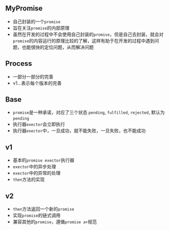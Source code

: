 ## MyPromise
- 自己封装的一个`promise`
- 旨在关注`promise`的内部原理
- 虽然在开发的过程中不会使用自己封装的`promise`，但是自己去封装，就会对`promise`的内容运行的原理比较的了解，这样有助于在开发的过程中遇到问题，也能很快的定位问题，从而解决问题

## Process
- 一部分一部分的完善
- v1...表示每个版本的完善

## Base
- `promise`是一种承诺，对应了三个状态 `pending`, `fulfilled`, `rejected`, 默认为`pending`
- 执行器`exector`会立即执行
- 执行器`exector`中，一旦成功，就不能失败，一旦失败，也不能成功

## v1
- 基本的`promise exector`执行器
- `exector`中的异步处理
- `exector`中的异常的处理
- `then`方法的实现

## v2
- `then`方法返回一个新的`promise`
- 实现`promise`的链式调用
- 兼容其他的`promise`，遵循`promise a+`规范